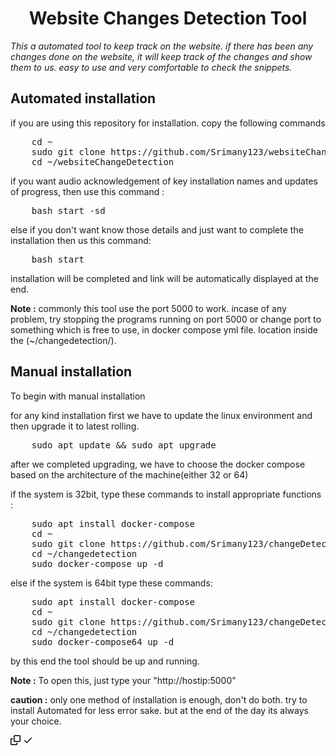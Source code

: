 <h1 align="center">Website Changes Detection Tool</h1>
<i>This a automated tool to keep track on the website. if there has been any changes done on the website, it will keep track of the changes and show them to us. easy to use and very comfortable to check the snippets.</i>

<h2>Automated installation</h2>
  
if you are using this repository for installation. copy the following commands
  
<div>
  <pre>
    cd ~
    sudo git clone https://github.com/Srimany123/websiteChangeDetection.git
    cd ~/websiteChangeDetection</pre>
  
  if you want audio acknowledgement of key installation names and updates of progress, then use this command : 
  
  <pre>
    bash start -sd</pre>
  else if you don't want know those details and just want to complete the installation then us this command:
  <pre>
    bash start</pre>
</div>
<p>installation will be completed and link will be automatically displayed at the end.
</p>
<b> Note :</b> commonly this tool use the port 5000 to work. incase of any problem, try stopping the programs running on port 5000 or change port to something which is free to use, in docker compose yml file. location inside the (~/changedetection/).

<h2>Manual installation</h2>

To begin with manual installation

<div>
  for any kind installation first we have to update the linux environment and then upgrade it to latest rolling.
  
  <pre>
    sudo apt update && sudo apt upgrade</pre>
  after we completed upgrading, we have to choose the docker compose based on the architecture of the machine(either 32 or 64)
  
  if the system is 32bit, type these commands to install appropriate functions :
  <pre>
    sudo apt install docker-compose
    cd ~
    sudo git clone https://github.com/Srimany123/changeDetection.git
    cd ~/changedetection
    sudo docker-compose up -d</pre>
    
  else if the system is 64bit type these commands:
  <pre>
    sudo apt install docker-compose
    cd ~
    sudo git clone https://github.com/Srimany123/changeDetection.git
    cd ~/changedetection
    sudo docker-compose64 up -d</pre>
  
  by this end the tool should be up and running.
  
</div>

<b> Note :</b> To open this, just type your "http://hostip:5000"

<p><b> caution :</b> only one method of installation is enough, don't do both. try to install Automated for less error sake. but at the end of the day its always your choice.</p>

<div class="zeroclipboard-container position-absolute right-0 top-0">
    <clipboard-copy aria-label="Copied!" class="ClipboardButton btn js-clipboard-copy m-2 p-0 tooltipped-no-delay" data-copy-feedback="Copied!" data-tooltip-direction="w" value="conda create --name nemo python==3.8
conda activate nemo" tabindex="0" role="button">
      <svg aria-hidden="true" height="16" viewBox="0 0 16 16" version="1.1" width="16" data-view-component="true" class="octicon octicon-copy js-clipboard-copy-icon m-2">
    <path fill-rule="evenodd" d="M0 6.75C0 5.784.784 5 1.75 5h1.5a.75.75 0 010 1.5h-1.5a.25.25 0 00-.25.25v7.5c0 .138.112.25.25.25h7.5a.25.25 0 00.25-.25v-1.5a.75.75 0 011.5 0v1.5A1.75 1.75 0 019.25 16h-7.5A1.75 1.75 0 010 14.25v-7.5z"></path><path fill-rule="evenodd" d="M5 1.75C5 .784 5.784 0 6.75 0h7.5C15.216 0 16 .784 16 1.75v7.5A1.75 1.75 0 0114.25 11h-7.5A1.75 1.75 0 015 9.25v-7.5zm1.75-.25a.25.25 0 00-.25.25v7.5c0 .138.112.25.25.25h7.5a.25.25 0 00.25-.25v-7.5a.25.25 0 00-.25-.25h-7.5z"></path>
</svg>
      <svg aria-hidden="true" height="16" viewBox="0 0 16 16" version="1.1" width="16" data-view-component="true" class="octicon octicon-check js-clipboard-check-icon color-fg-success m-2 d-none">
    <path fill-rule="evenodd" d="M13.78 4.22a.75.75 0 010 1.06l-7.25 7.25a.75.75 0 01-1.06 0L2.22 9.28a.75.75 0 011.06-1.06L6 10.94l6.72-6.72a.75.75 0 011.06 0z"></path>
</svg>
    </clipboard-copy>
  </div>
